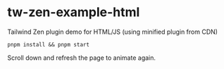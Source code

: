 # tw-zen-example-html

Tailwind Zen plugin demo for HTML/JS (using minified plugin from CDN)

`pnpm install && pnpm start`

Scroll down and refresh the page to animate again.

